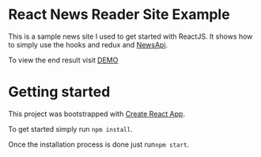 
# React News Reader Site Example

This is a sample news site I used to get started with ReactJS. It shows how to simply use the hooks and redux and [NewsApi](https://newsapi.org/).

To view the end result visit [DEMO](https://react-news.ademkivanc.com/)
# Getting started

This project was bootstrapped with [Create React App](https://github.com/facebookincubator/create-react-app).

To get started simply run `npm install`.

Once the installation process is done just run`npm start`.
